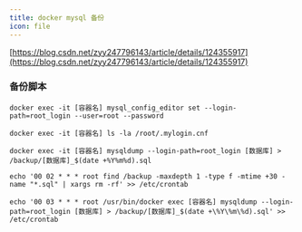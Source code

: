 ```yaml
---
title: docker mysql 备份
icon: file
---
```

[https://blog.csdn.net/zyy247796143/article/details/124355917](https://blog.csdn.net/zyy247796143/article/details/124355917)

### 备份脚本

```shell
docker exec -it [容器名] mysql_config_editor set --login-path=root_login --user=root --password
```

```shell
docker exec -it [容器名] ls -la /root/.mylogin.cnf
```

```shell
docker exec -it [容器名] mysqldump --login-path=root_login [数据库] > /backup/[数据库]_$(date +%Y%m%d).sql
```

```shell
echo '00 02 * * * root find /backup -maxdepth 1 -type f -mtime +30 -name "*.sql" | xargs rm -rf' >> /etc/crontab
```

```shell
echo '00 03 * * * root /usr/bin/docker exec [容器名] mysqldump --login-path=root_login [数据库] > /backup/[数据库]_$(date +\%Y\%m\%d).sql' >> /etc/crontab
```
